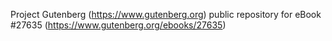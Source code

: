 Project Gutenberg (https://www.gutenberg.org) public repository for eBook #27635 (https://www.gutenberg.org/ebooks/27635)

